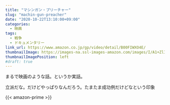 ```yaml
---
title: "マシンガン・プリーチャー"
slug: "machin-gun-preacher"
date: "2020-10-22T13:10:00+09:00"
categories:
  - 映画
tags:
  - 戦争
  - ドキュメンタリー
link_url: https://www.amazon.co.jp/gp/video/detail/B00FIWXO4E/
thumbnailImage: https://images-na.ssl-images-amazon.com/images/I/A1+ZlI75oyL._SX300_.jpg
thumbnailImagePosition: left
#draft: true
---
```

まるで映画のような話。というか実話。
<!--more-->
立派だな。だけどやっぱりなんだろう。たまたま成功例だけどなという印象

{{< amazon-prime >}}
